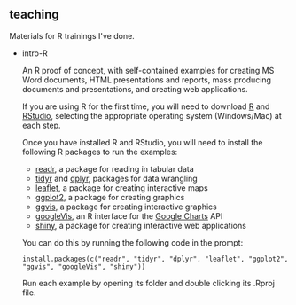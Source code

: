 ## teaching

Materials for R trainings I've done.

* intro-R

    An R proof of concept, with self-contained examples for creating MS Word documents, HTML presentations and reports, mass producing documents and presentations, and creating web applications.

    If you are using R for the first time, you will need to download [R](https://mirrors.nics.utk.edu/cran/) and [RStudio](https://www.rstudio.com/products/rstudio/download2/), selecting the appropriate operating system (Windows/Mac) at each step.

    Once you have installed R and RStudio, you will need to install the following R packages to run the examples:
    
    * [readr](https://github.com/hadley/readr), a package for reading in tabular data
    * [tidyr](https://blog.rstudio.org/2014/07/22/introducing-tidyr/) and [dplyr](https://cran.rstudio.com/web/packages/dplyr/vignettes/introduction.html), packages for data wrangling
    * [leaflet](https://rstudio.github.io/leaflet/), a package for creating interactive maps
    * [ggplot2](http://ggplot2.org/), a package for creating graphics
    * [ggvis](http://ggvis.rstudio.com/), a package for creating interactive graphics
    * [googleVis](https://github.com/mages/googleVis), an R interface for the [Google Charts](https://developers.google.com/chart/) API
    * [shiny](http://shiny.rstudio.com/), a package for creating interactive web applications

    You can do this by running the following code in the prompt:

    `install.packages(c("readr", "tidyr", "dplyr", "leaflet", "ggplot2", "ggvis", "googleVis", "shiny"))`

    Run each example by opening its folder and double clicking its .Rproj file.
